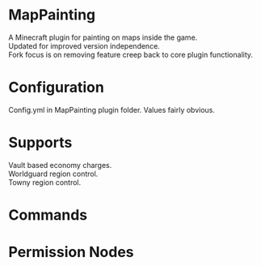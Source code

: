 # MapPainting
A Minecraft plugin for painting on maps inside the game.  
Updated for improved version independence.  
Fork focus is on removing feature creep back to core plugin functionality.  

# Configuration
Config.yml in MapPainting plugin folder. Values fairly obvious.  

# Supports
Vault based economy charges.  
Worldguard region control.  
Towny region control.  

# Commands

# Permission Nodes
